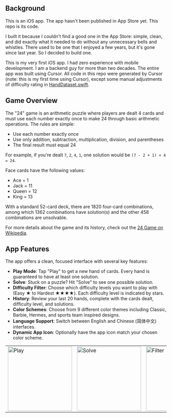 ## Background

This is an iOS app. The app hasn't been published in App Store yet. This repo is its code.

I built it because I couldn't find a good one in the App Store: simple, clean, and did exactly what it needed to do without any unnecessary bells and whistles. There used to be one that I enjoyed a few years, but it's gone since last year. So I decided to build one.

This is my very first iOS app. I had zero experience with mobile development. I am a backend guy for more than two decades. The entire app was built using Cursor. All code in this repo were generated by Cursor (note: this is my first time using Cursor), except some manual adjustments of difficulty rating in [HandDataset.swift](twentyfour/Game/HandDataset.swift). 

## Game Overview

The "24" game is an arithmetic puzzle where players are dealt 4 cards and must use each number exactly once to make 24 through basic arithmetic operations. The rules are simple:

- Use each number exactly once
- Use only addition, subtraction, multiplication, division, and parentheses
- The final result must equal 24

For example, if you're dealt `7`, `2`, `4`, `1`, one solution would be `(7 - 2 + 1) × 4 = 24`.

Face cards have the following values:
- Ace = 1
- Jack = 11
- Queen = 12
- King = 13

With a standard 52-card deck, there are 1820 four-card combinations, among which 1362 combinations have solution(s) and the other 458 combinations are unsolvable. 

For more details about the game and its history, check out the [24 Game on Wikipedia](https://en.wikipedia.org/wiki/24_(puzzle)).

## App Features

The app offers a clean, focused interface with several key features:

- **Play Mode**: Tap "Play" to get a new hand of cards. Every hand is guaranteed to have at least one solution.
- **Solve**: Stuck on a puzzle? Hit "Solve" to see one possible solution.
- **Difficulty Filter**: Choose which difficulty levels you want to play with (Easy ★ to Hardest ★★★★). Each difficulty level is indicated by stars.
- **History**: Review your last 20 hands, complete with the cards dealt, difficulty level, and solutions.
- **Color Schemes**: Choose from 9 different color themes including Classic, Barbie, Hermes, and sports team inspired designs.
- **Language Support**: Switch between English and Chinese (简体中文) interfaces.
- **Dynamic App Icon**: Optionally have the app icon match your chosen color scheme.

<table>
  <tr>
    <td><img src="https://github.com/user-attachments/assets/efc4cd04-63de-40b0-b39a-ce90e3fa575e" alt="Play" width="200"/></td>
    <td><img src="https://github.com/user-attachments/assets/c854e756-f89c-4849-8cca-e4a3e680fabd" alt="Solve" width="200"/></td>
    <td><img src="https://github.com/user-attachments/assets/6555e3fa-69b6-4fe2-97c4-a897754137e9" alt="Filter" width="200"/></td>
  </tr>
</table>
